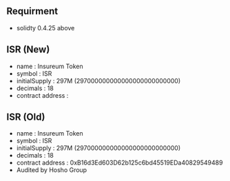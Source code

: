## Requirment
- solidty 0.4.25 above

## ISR (New)
- name : Insureum Token
- symbol : ISR
- initialSupply : 297M (297000000000000000000000000)
- decimals : 18
- contract address : 

## ISR (Old)
- name : Insureum Token
- symbol : ISR
- initialSupply : 297M (297000000000000000000000000)
- decimals : 18
- contract address : 0xB16d3Ed603D62b125c6bd45519EDa40829549489
- Audited by Hosho Group
